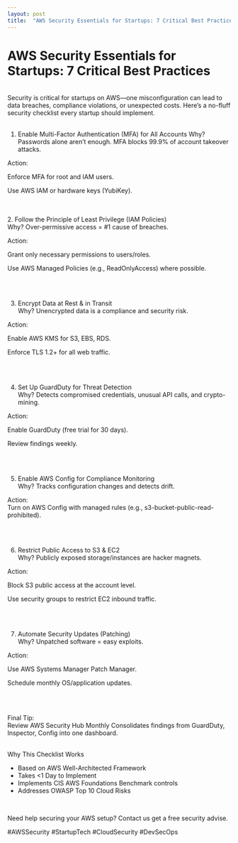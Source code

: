 ```yaml
---
layout: post
title:  "AWS Security Essentials for Startups: 7 Critical Best Practices"
---
```


# AWS Security Essentials for Startups: 7 Critical Best Practices
<br>
Security is critical for startups on AWS—one misconfiguration can lead to data breaches, compliance violations, or unexpected costs. Here’s a no-fluff security checklist every startup should implement.
<br><br>

1. Enable Multi-Factor Authentication (MFA) for All Accounts
Why? Passwords alone aren’t enough. MFA blocks 99.9% of account takeover attacks.<br>

Action:

Enforce MFA for root and IAM users.

Use AWS IAM or hardware keys (YubiKey).


<br><br>
2. Follow the Principle of Least Privilege (IAM Policies)<br>
Why? Over-permissive access = #1 cause of breaches. 
<br>

Action:

Grant only necessary permissions to users/roles.

Use AWS Managed Policies (e.g., ReadOnlyAccess) where possible.



<br><br>

3. Encrypt Data at Rest & in Transit<br>
Why? Unencrypted data is a compliance and security risk. <br>

Action:

Enable AWS KMS for S3, EBS, RDS.

Enforce TLS 1.2+ for all web traffic.


<br><br>


4. Set Up GuardDuty for Threat Detection<br>
Why? Detects compromised credentials, unusual API calls, and crypto-mining. <br>

Action:

Enable GuardDuty (free trial for 30 days).

Review findings weekly.


<br><br>


5. Enable AWS Config for Compliance Monitoring<br>
Why? Tracks configuration changes and detects drift.<br>

Action:<br>
Turn on AWS Config with managed rules (e.g., s3-bucket-public-read-prohibited).



<br><br>


6. Restrict Public Access to S3 & EC2<br>
Why? Publicly exposed storage/instances are hacker magnets.<br>

Action:

Block S3 public access at the account level.

Use security groups to restrict EC2 inbound traffic.


<br><br>


7. Automate Security Updates (Patching)<br>
Why? Unpatched software = easy exploits.<br>

Action:
<br>

Use AWS Systems Manager Patch Manager.

Schedule monthly OS/application updates.


<br><br>


Final Tip: <br>
Review AWS Security Hub Monthly
Consolidates findings from GuardDuty, Inspector, Config into one dashboard.
<br><br>

Why This Checklist Works<br>
- Based on AWS Well-Architected Framework
- Takes <1 Day to Implement
- Implements CIS AWS Foundations Benchmark controls
- Addresses OWASP Top 10 Cloud Risks

<br>

Need help securing your AWS setup? Contact us get a free security advise.

#AWSSecurity #StartupTech #CloudSecurity #DevSecOps
